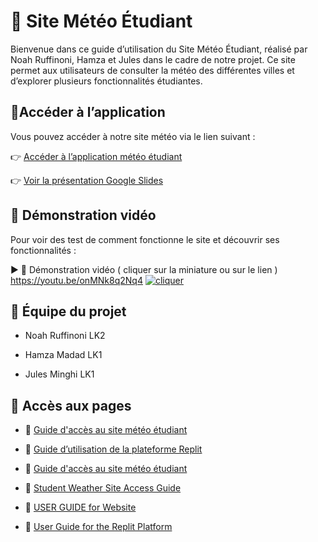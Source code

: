# 📁 Site Météo Étudiant

Bienvenue dans ce guide d’utilisation du Site Météo Étudiant, réalisé par Noah Ruffinoni, Hamza et Jules dans le cadre de notre projet.
Ce site permet aux utilisateurs de consulter la météo des différentes villes et d’explorer plusieurs fonctionnalités étudiantes.


## 📌Accéder à l’application
Vous pouvez accéder à notre site météo via le lien suivant :

👉 [Accéder à l’application météo étudiant](https://replit.com/@ruffinoninoah/Projetgroupe10?v=1)

👉 [Voir la présentation Google Slides](https://docs.google.com/presentation/d/1l2DJqEJIZE2QawH8dnEklsYN_3fFMZpL4GGoolFh8uo/preview)



## 🎥 Démonstration vidéo
Pour voir des test de comment fonctionne le site et découvrir ses fonctionnalités :

▶️ 🎥 Démonstration vidéo ( cliquer sur la miniature ou sur le lien )
    https://youtu.be/onMNk8q2Nq4
[![cliquer ](https://img.youtube.com/vi/onMNk8q2Nq4/0.jpg)](https://youtu.be/onMNk8q2Nq4)


## 👥 Équipe du projet
- Noah Ruffinoni LK2

- Hamza Madad LK1

- Jules Minghi LK1


## 📄 Accès aux pages  

- 📘 [Guide d'accès au site météo étudiant](pages/francais/Guide_d'accès_au_site_météo_étudiant.pdf)  
- 📘 [Guide d’utilisation de la plateforme Replit](pages/francais/Guide_d’utilisation_de_la_plateforme_Replit.pdf)
- 📘 [Guide d'accès au site météo étudiant](pages/francais/Guide_d’utilisation_de_notre_site.pdf)

- 📙 [Student Weather Site Access Guide](pages/anglais/Student_Weather_Site_Access_Guide.pdf)  
- 📙 [USER GUIDE for Website](pages/anglais/USER_GUIDE_for_Website.pdf)
- 📙 [User Guide for the Replit Platform](pages/anglais/User_Guide_for_the_Replit_Platform.pdf)


